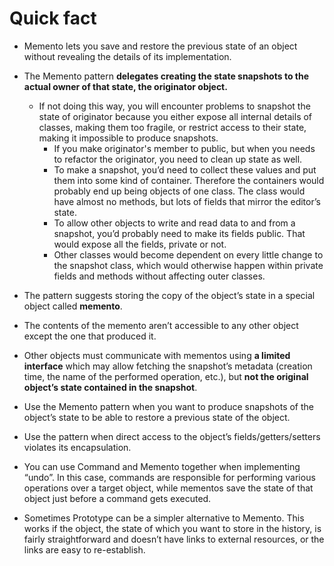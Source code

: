 # Quick fact
- Memento lets you save and restore the previous state of an object without revealing the details of its implementation.
- The Memento pattern **delegates creating the state snapshots to the actual owner of that state, the originator object.**
  - If not doing this way, you will encounter problems to snapshot the state of originator because you either expose all internal details of classes, making them too fragile, or restrict access to their state, making it impossible to produce snapshots.
    - If you make originator's member to public, but when you needs to refactor the originator, you need to clean up state as well.
    - To make a snapshot, you’d need to collect these values and put them into some kind of container. Therefore the containers would probably end up being objects of one class. The class would have almost no methods, but lots of fields that mirror the editor’s state.
    - To allow other objects to write and read data to and from a snapshot, you’d probably need to make its fields public. That would expose all the fields, private or not.
    - Other classes would become dependent on every little change to the snapshot class, which would otherwise happen within private fields and methods without affecting outer classes.
- The pattern suggests storing the copy of the object’s state in a special object called **memento**.
- The contents of the memento aren’t accessible to any other object except the one that produced it. 
- Other objects must communicate with mementos using **a limited interface** which may allow fetching the snapshot’s metadata (creation time, the name of the performed operation, etc.), but **not the original object’s state contained in the snapshot**.


- Use the Memento pattern when you want to produce snapshots of the object’s state to be able to restore a previous state of the object.
- Use the pattern when direct access to the object’s fields/getters/setters violates its encapsulation.

- You can use Command and Memento together when implementing “undo”. In this case, commands are responsible for performing various operations over a target object, while mementos save the state of that object just before a command gets executed.
- Sometimes Prototype can be a simpler alternative to Memento. This works if the object, the state of which you want to store in the history, is fairly straightforward and doesn’t have links to external resources, or the links are easy to re-establish.
